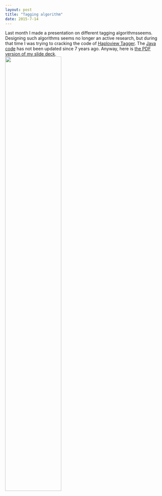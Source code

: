 ```yaml
---
layout: post
title: "Tagging algorithm"
date: 2015-7-14
---
```

Last month I made a presentation on different tagging algorithmsseems. Designing such algorithms seems no longer an active research, but during that time I was trying to cracking the code of <a href="https://www.broadinstitute.org/tagger-0">Haploview Tagger</a>. The <a href="https://github.com/lybird300/Haploview/tree/master/edu/mit/wi/tagger">Java code</a> has not been updated since 7 years ago.
Anyway, here is <a href="https://lybird300.github.io/YLin_July8_2015_TagSNPSelection.pdf">the PDF version of my slide deck</a>.
<br/><img src="https://cloud.githubusercontent.com/assets/5496192/9687540/00787d78-52f8-11e5-8106-6dc166550150.jpg" width=60% height=60%/>
